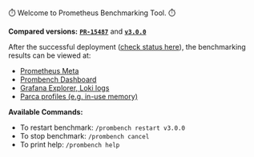 ⏱️ Welcome to Prometheus Benchmarking Tool. ⏱️

**Compared versions:** [**`PR-15487`**](http://prombench.example.com/15487/prometheus-pr) and [**`v3.0.0`**](http://prombench.example.com/15487/prometheus-release)

After the successful deployment ([check status here](https://github.com/prometheus/prometheus/actions/workflows/prombench.yml)), the benchmarking results can be viewed at:

- [Prometheus Meta](http://prombench.example.com/prometheus-meta/graph?g0.expr={namespace%3D"prombench-15487"}&g0.tab=1)
- [Prombench Dashboard](http://prombench.example.com/grafana/d/7gmLoNDmz/prombench?orgId=1&var-pr-number=15487)
- [Grafana Explorer, Loki logs](http://prombench.example.com/grafana/explore?orgId=1&left=["now-6h","now","loki-meta",{},{"mode":"Logs"},{"ui":[true,true,true,"none"]}])
- [Parca profiles (e.g. in-use memory)](http://prombench.example.com/profiles?expression_a=memory%3Ainuse_space%3Abytes%3Aspace%3Abytes%7Bpr_number%3D%2215487%22%7D&time_selection_a=relative:minute|15)

**Available Commands:**
* To restart benchmark: `/prombench restart v3.0.0`
* To stop benchmark: `/prombench cancel`
* To print help: `/prombench help`
